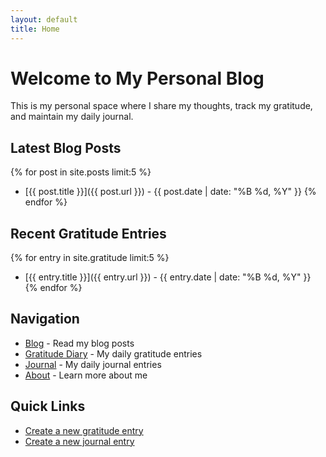 ```yaml
---
layout: default
title: Home
---
```


# Welcome to My Personal Blog

This is my personal space where I share my thoughts, track my gratitude, and maintain my daily journal.

## Latest Blog Posts

{% for post in site.posts limit:5 %}
  - [{{ post.title }}]({{ post.url }}) - {{ post.date | date: "%B %d, %Y" }}
{% endfor %}

## Recent Gratitude Entries

{% for entry in site.gratitude limit:5 %}
  - [{{ entry.title }}]({{ entry.url }}) - {{ entry.date | date: "%B %d, %Y" }}
{% endfor %}

## Navigation

- [Blog](/blog) - Read my blog posts
- [Gratitude Diary](/gratitude) - My daily gratitude entries
- [Journal](/journal) - My daily journal entries
- [About](/about) - Learn more about me

## Quick Links

- [Create a new gratitude entry](/templates/gratitude-template)
- [Create a new journal entry](/templates/journal-template)
